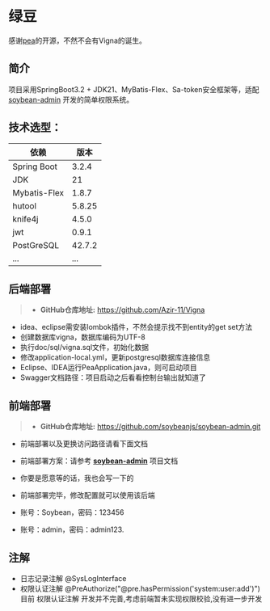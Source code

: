 # 绿豆

感谢[pea](https://github.com/haitang1894/pea)的开源，不然不会有Vigna的诞生。

## 简介

项目采用SpringBoot3.2 +
JDK21、MyBatis-Flex、Sa-token安全框架等，适配 [soybean-admin](https://gitee.com/honghuangdc/soybean-admin)
开发的简单权限系统。

## **技术选型：**

| 依赖           | 版本     |
|--------------|--------|
| Spring Boot  | 3.2.4  |
| JDK          | 21     |
| Mybatis-Flex | 1.8.7  |
| hutool       | 5.8.25 |
| knife4j      | 4.5.0  |
| jwt          | 0.9.1  |
| PostGreSQL   | 42.7.2 |
| ...          | ...    |

## 后端部署

> - **GitHub仓库地址:** https://github.com/Azir-11/Vigna

- idea、eclipse需安装lombok插件，不然会提示找不到entity的get set方法
- 创建数据库vigna，数据库编码为UTF-8
- 执行doc/sql/vigna.sql文件，初始化数据
- 修改application-local.yml，更新postgresql数据库连接信息
- Eclipse、IDEA运行PeaApplication.java，则可启动项目
- Swagger文档路径：项目启动之后看看控制台输出就知道了

## 前端部署

> - **GitHub仓库地址:**  https://github.com/soybeanjs/soybean-admin.git

- 前端部署以及更换访问路径请看下面文档


- 前端部署方案：请参考 **[soybean-admin](https://docs.soybeanjs.cn/zh/)** 项目文档

- 你要是愿意等的话，我也会写一下的

- 前端部署完毕，修改配置就可以使用该后端

- 账号：Soybean，密码：123456

- 账号：admin，密码：admin123.

## 注解

- 日志记录注解 @SysLogInterface
- 权限认证注解 @PreAuthorize("@pre.hasPermission('system:user:add')")
  目前 权限认证注解 开发并不完善,考虑前端暂未实现权限校验,没有进一步开发
